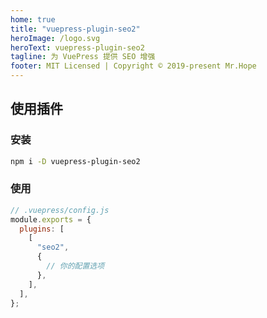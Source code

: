 ```yaml
---
home: true
title: "vuepress-plugin-seo2"
heroImage: /logo.svg
heroText: vuepress-plugin-seo2
tagline: 为 VuePress 提供 SEO 增强
footer: MIT Licensed | Copyright © 2019-present Mr.Hope
---
```


## 使用插件

### 安装

```bash
npm i -D vuepress-plugin-seo2
```

### 使用

```js
// .vuepress/config.js
module.exports = {
  plugins: [
    [
      "seo2",
      {
        // 你的配置选项
      },
    ],
  ],
};
```
